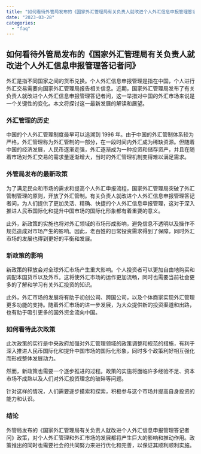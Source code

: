 ```yaml
---
title: "如何看待外管局发布的《国家外汇管理局有关负责人就改进个人外汇信息申报管理答记者问》"
date: "2023-03-28"
categories: 
  - "faq"
---
```


## 如何看待外管局发布的《国家外汇管理局有关负责人就改进个人外汇信息申报管理答记者问》

外汇是指不同国家之间的货币兑换。个人外汇信息申报管理是指在中国，个人进行外汇交易需要向国家外汇管理局报告相关信息。近期，国家外汇管理局发布了有关负责人就改进个人外汇信息申报管理答记者问，这一举措对中国的外汇市场来说是一个关键性的变化。本文将探讨这一最新发展的解读和展望。

### 外汇管理的历史

中国的个人外汇管理制度最早可以追溯到 1996 年。由于中国的外汇管制体系较为严格，外汇管理称为外汇管制的一部分，在一段时间内外汇成为稀缺资源。但随着中国的经济发展，人民币逐渐走强，外汇逐渐成为一种投资和储存资产，并且在随着市场对外汇交易的需求量逐渐增大，当时的外汇管理机制变得难以满足需求。

### 外管局发布的最新政策

为了满足民众和市场的需求和提高个人外汇申报流程，国家外汇管理局突破了外汇管制管理的原则，开放了外汇管制。有关负责人就改进个人外汇信息申报管理答记者问，为人们提供了更加灵活、精确、快捷的个人外汇信息申报管理，这对于深入推进人民币国际化和提升中国市场的国际化形象都有着重要的意义。

此外，新政策的实施也将对外汇领域的市场形成影响，避免信息不透明以及操作不规范造成对市场产生的影响。因此，老百姓的日常投资需求得到了保障，同时外汇市场的发展也得到更好的平衡和发展。

### 新政策的影响

新政策的释放会对全球外汇市场产生重大影响。个人投资者可以更加自由地购买和调配本国货币以及外币。这将使外汇市场的运作更加流畅，同时也需要当前社会更多的了解和学习有关外汇投资的知识。

此外，外汇市场的发展将有助于初创公司、跨国公司，以及个体商家实现外汇管理更多功能的支持。随着外汇市场的进一步发展，为大众提供新的投资渠道和出路，也有助于吸引更多的国外资金流向中国。

### 如何看待此次政策

此次政策的实行是中央政府加强对外汇管理领域的政策调整和规范的措施，有利于深入推进人民币国际化和提升中国市场的国际化形象，同时多个政策利好相互强化而形成整体发展动力。

然而，新政策也需要一个逐步推进的过程。政策的实施将面临许多经验不足、资本市场不成熟以及人们对外汇投资理念的破碎等问题。

针对这样的情况，人们需要逐步摸索和探索，积极参与这个市场并提高自身投资的能力和认识。

### 结论

外管局发布的《国家外汇管理局有关负责人就改进个人外汇信息申报管理答记者问》政策，对个人外汇管理和外汇市场的发展都将产生巨大的影响和推动作用。政策推出的同时也需要社会的共同努力来进行优化和完善，以保证其顺利顺利实施。
